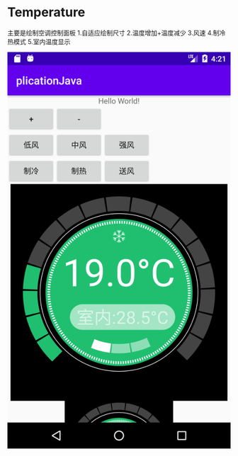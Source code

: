 # Temperature
主要是绘制空调控制面板
1.自适应绘制尺寸
2.温度增加+温度减少
3.风速
4.制冷热模式
5.室内温度显示

![图片文字](./snapshot/device-2020-09-18-122159.png)


